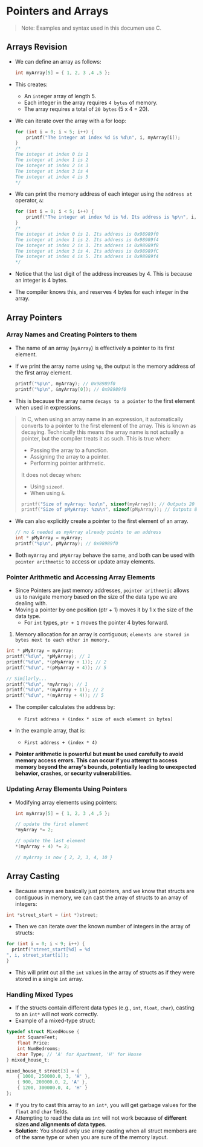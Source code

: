 # Pointers and Arrays

> Note: Examples and syntax used in this documen use C.

## Arrays Revision

- We can define an array as follows:

  ```c
  int myArray[5] = { 1, 2, 3 ,4 ,5 };
  ```

- This creates:

  - An `int`eger array of length 5.
  - Each integer in the array requires `4 bytes` of memory.
  - The array requires a total of `20 bytes` (5 x 4 = 20).

- We can iterate over the array with a for loop:

  ```c
  for (int i = 0; i < 5; i++) {
      printf("The integer at index %d is %d\n", i, myArray[i]);
  }
  /*
  The integer at index 0 is 1
  The integer at index 1 is 2
  The integer at index 2 is 3
  The integer at index 3 is 4
  The integer at index 4 is 5
  */
  ```

- We can print the memory address of each integer using the `address at` operator, `&`:

  ```c
  for (int i = 0; i < 5; i++) {
      printf("The integer at index %d is %d. Its address is %p\n", i, myArray[i], &myArray[i]);
  }
  /*
  The integer at index 0 is 1. Its address is 0x98989f0
  The integer at index 1 is 2. Its address is 0x98989f4
  The integer at index 2 is 3. Its address is 0x98989f8
  The integer at index 3 is 4. Its address is 0x98989fC
  The integer at index 4 is 5. Its address is 0x98989f4
  */
  ```

- Notice that the last digit of the address increases by 4. This is because an integer is 4 bytes.
- The compiler knows this, and reserves 4 bytes for each integer in the array.

## Array Pointers

### Array Names and Creating Pointers to them

- The name of an array (`myArray`) is effectively a pointer to its first element.
- If we print the array name using `%p`, the output is the memory address of the first array element.

  ```c
  printf("%p\n", myArray); // 0x98989f0
  printf("%p\n", &myArray[0]); // 0x98989f0
  ```

- This is because the array name `decays to a pointer` to the first element when used in expressions.

> In C, when using an array name in an expression, it automatically converts to a pointer to the first element of the array. This is known as decaying. Technically this means the array name is not actually a pointer, but the compiler treats it as such. This is true when:
>
> - Passing the array to a function.
> - Assigning the array to a pointer.
> - Performing pointer arithmetic.
>
> It does not decay when:
>
> - Using `sizeof`.
> - When using `&`.
>
> ```c
> printf("Size of myArray: %zu\n", sizeof(myArray)); // Outputs 20
> printf("Size of pMyArray: %zu\n", sizeof(pMyArray)); // Outputs 8 (on 64-bit systems)
> ```

- We can also explicitly create a pointer to the first element of an array.

  ```c
  // no & needed as myArray already points to an address
  int * pMyArray = myArray;
  printf("%p\n", pMyArray); // 0x98989f0
  ```

- Both `myArray` and `pMyArray` behave the same, and both can be used with `pointer arithmetic` to access or update array elements.

### Pointer Arithmetic and Accessing Array Elements

- Since Pointers are just memory addresses, `pointer arithmetic` allows us to navigate memory based on the size of the data type we are dealing with.
- Moving a pointer by one position (ptr + 1) moves it by 1 x the size of the data type.
  - For `int` types, `ptr + 1` moves the pointer 4 bytes forward.

1. Memory allocation for an array is contiguous; `elements are stored in bytes next to each other in memory.`

```c
int * pMyArray = myArray;
printf("%d\n", *pMyArray); // 1
printf("%d\n", *(pMyArray + 1)); // 2
printf("%d\n", *(pMyArray + 4)); // 5

// Similarly...
printf("%d\n", *myArray); // 1
printf("%d\n", *(myArray + 1)); // 2
printf("%d\n", *(myArray + 4)); // 5
```

- The compiler calculates the address by:
  - `First address + (index * size of each element in bytes)`
- In the example array, that is:

  - `First address + (index * 4)`

- **Pointer arithmetic is powerful but must be used carefully to avoid memory access errors. This can occur if you attempt to access memory beyond the array's bounds, potentially leading to unexpected behavior, crashes, or security vulnerabilities.**

### Updating Array Elements Using Pointers

- Modifying array elements using pointers:

  ```c
  int myArray[5] = { 1, 2, 3 ,4 ,5 };

  // update the first element
  *myArray *= 2;

  // update the last element
  *(myArray + 4) *= 2;

  // myArray is now { 2, 2, 3, 4, 10 }
  ```

## Array Casting

- Because arrays are basically just pointers, and we know that structs are contiguous in memory, we can cast the array of structs to an array of integers:

```c
int *street_start = (int *)street;
```

- Then we can iterate over the known number of integers in the array of structs:

```c
for (int i = 0; i < 9; i++) {
  printf("street_start[%d] = %d
", i, street_start[i]);
}
```

- This will print out all the `int` values in the array of structs as if they were stored in a single `int` array.

### Handling Mixed Types

- If the structs contain different data types (e.g., `int`, `float`, `char`), casting to an `int*` will not work correctly.
- Example of a mixed-type struct:

```c
typedef struct MixedHouse {
    int SquareFeet;
    float Price;
    int NumBedrooms;
    char Type; // 'A' for Apartment, 'H' for House
} mixed_house_t;

mixed_house_t street[3] = {
    { 1000, 250000.0, 3, 'H' },
    { 900, 200000.0, 2, 'A' },
    { 1200, 300000.0, 4, 'H' }
};
```

- If you try to cast this array to an `int*`, you will get garbage values for the `float` and `char` fields.
- Attempting to read the data as `int` will not work because of **different sizes and alignments of data types**.
- **Solution:** You should only use array casting when all struct members are of the same type or when you are sure of the memory layout.
